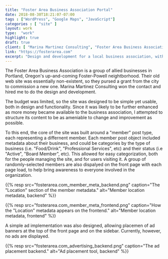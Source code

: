 ```yaml
---
title: "Foster Area Business Association Portal"
date: 2018-08-30T18:21:07-07:00
tags : ["WordPress", "Google Maps", "JavaScript"]
categories : [ "site" ]
layout: work
type:  "work"
highlight: true
draft: true
client: [ "Marina Martinez Consulting", "Foster Area Business Association" ]
link: "https://fosterarea.com"
excerpt: "Design and development for a local business association, with a particular focus on highlighting and connecting their members."
---
```


The Foster Area Business Association is a group of allied businesses in Portland, Oregon's up-and-coming Foster-Powell neightborhood. Their old web site was essentially non-existent, so they pursed a grant from the city to commission a new one. Marina Martinez Consulting won the contact and hired me to do the design and development.

The budget was limited, so the site was designed to be simple yet usable, both in design and functionality. Since it was likely to be further enhanced as more money became available to the business association, I attempted to structure its content to be as ameniable to change and improvement as possible.

To this end, the core of the site was built around a "member" post type, each representing a differnent member. Each member post object included metadata about their business, and could be categories by the type of business (i.e. "Food/Drink", "Professional Services", etc) and their status (i.e "Active", "Board Member", etc). This allowed for easy categorization, both for the people managing the site, and for users visiting it. A group of randomly-selected members are also dispalyed on the front page with each page load, to help bring awareness to everyone involved in the organization.

{{% resp src="fosterarea.com_member_meta_backend.png" caption="The \"Location\" section of the member metadata." alt="Member location metadata, backend" %}}

{{% resp src="fosterarea.com_member_meta_frontend.png" caption="How the \"Location\" metadata appears on the frontend." alt="Member location metadata, frontend" %}}


A simple ad implementation was also designed, allowing placemen of ad banners at the top of the front page and on the sidebar. Currently, however, no ads are displayed.

{{% resp src="fosterarea.com_advertising_backend.png" caption="The ad placement backend." alt="Ad placement tool, backend" %}}